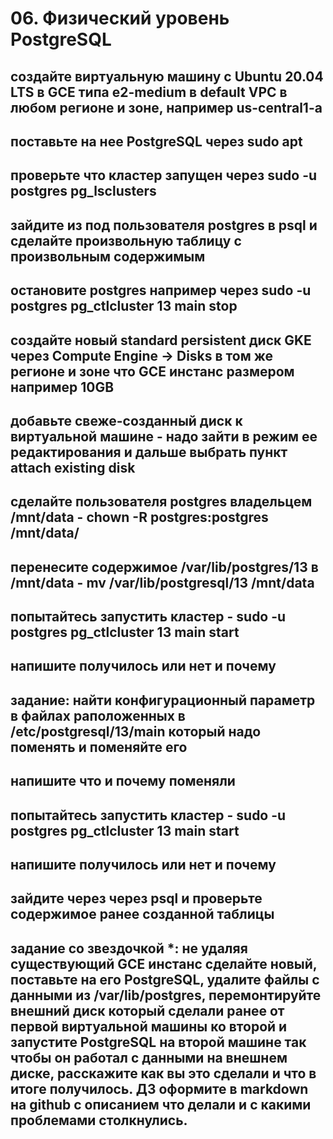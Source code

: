 # 06. Физический уровень PostgreSQL 

## создайте виртуальную машину c Ubuntu 20.04 LTS в GCE типа e2-medium в default VPC в любом регионе и зоне, например us-central1-a
## поставьте на нее PostgreSQL через sudo apt


## проверьте что кластер запущен через sudo -u postgres pg_lsclusters
## зайдите из под пользователя postgres в psql и сделайте произвольную таблицу с произвольным содержимым

## остановите postgres например через sudo -u postgres pg_ctlcluster 13 main stop

## создайте новый standard persistent диск GKE через Compute Engine -> Disks в том же регионе и зоне что GCE инстанс размером например 10GB

## добавьте свеже-созданный диск к виртуальной машине - надо зайти в режим ее редактирования и дальше выбрать пункт attach existing disk

## сделайте пользователя postgres владельцем /mnt/data - chown -R postgres:postgres /mnt/data/

## перенесите содержимое /var/lib/postgres/13 в /mnt/data - mv /var/lib/postgresql/13 /mnt/data
## попытайтесь запустить кластер - sudo -u postgres pg_ctlcluster 13 main start
## напишите получилось или нет и почему
## задание: найти конфигурационный параметр в файлах раположенных в /etc/postgresql/13/main который надо поменять и поменяйте его
## напишите что и почему поменяли
## попытайтесь запустить кластер - sudo -u postgres pg_ctlcluster 13 main start
## напишите получилось или нет и почему
## зайдите через через psql и проверьте содержимое ранее созданной таблицы

## задание со звездочкой *: не удаляя существующий GCE инстанс сделайте новый, поставьте на его PostgreSQL, удалите файлы с данными из /var/lib/postgres, перемонтируйте внешний диск который сделали ранее от первой виртуальной машины ко второй и запустите PostgreSQL на второй машине так чтобы он работал с данными на внешнем диске, расскажите как вы это сделали и что в итоге получилось. ДЗ оформите в markdown на github с описанием что делали и с какими проблемами столкнулись.
